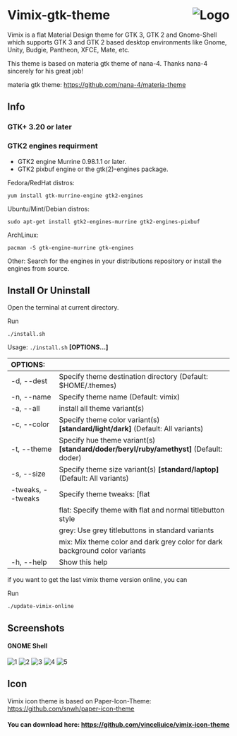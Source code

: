 <img src="https://github.com/vinceliuice/vimix-gtk-themes/blob/images/vimix-logo.svg" alt="Logo" align="right" /> Vimix-gtk-theme
======

Vimix is a flat Material Design theme for GTK 3, GTK 2 and Gnome-Shell which supports GTK 3 and GTK 2 based desktop environments like Gnome, Unity, Budgie, Pantheon, XFCE, Mate, etc.

This theme is based on materia gtk theme of nana-4. Thanks nana-4 sincerely for his great job!

materia gtk theme: https://github.com/nana-4/materia-theme

## Info

### GTK+ 3.20 or later

### GTK2 engines requirment

- GTK2 engine Murrine 0.98.1.1 or later.
- GTK2 pixbuf engine or the gtk(2)-engines package.

Fedora/RedHat distros:

    yum install gtk-murrine-engine gtk2-engines

Ubuntu/Mint/Debian distros:

    sudo apt-get install gtk2-engines-murrine gtk2-engines-pixbuf

ArchLinux:

    pacman -S gtk-engine-murrine gtk-engines

Other:
Search for the engines in your distributions repository or install the engines from source.

## Install Or Uninstall

Open the terminal at current directory.

Run

    ./install.sh

Usage:  `./install.sh`  **[OPTIONS...]**

|  OPTIONS:         |              |
|:------------------|:-------------|
| -d, --dest        | Specify theme destination directory (Default: $HOME/.themes) |
| -n, --name        | Specify theme name (Default: vimix) |
| -a, --all         | install all theme variant(s) |
| -c, --color       | Specify theme color variant(s) **[standard/light/dark]** (Default: All variants) |
| -t, --theme       | Specify hue theme variant(s) **[standard/doder/beryl/ruby/amethyst]** (Default: doder) |
| -s, --size        | Specify theme size variant(s) **[standard/laptop]** (Default: All variants) |
| -tweaks, --tweaks | Specify theme tweaks: [flat|grey|mix] |
|                   | flat: Specify theme with flat and normal titlebutton style |
|                   | grey: Use grey titlebuttons in standard variants |
|                   | mix:  Mix theme color and dark grey color for dark background color variants |
| -h, --help        | Show this help |

if you want to get the last vimix theme version online, you can

Run

    ./update-vimix-online

## Screenshots

#### GNOME Shell
![1](https://i.imgur.com/xhmv9VZ.png)
![2](https://i.imgur.com/jOTgUQS.png)
![3](https://i.imgur.com/JHxwUSu.png)
![4](https://i.imgur.com/YFRJf9B.png)
![5](https://i.imgur.com/yAGGnQU.png)

## Icon 
Vimix icon theme is based on Paper-Icon-Theme: https://github.com/snwh/paper-icon-theme

#### You can download here: https://github.com/vinceliuice/vimix-icon-theme
